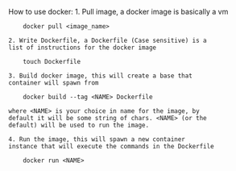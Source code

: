 How to use docker:
	1. Pull image, a docker image is basically a vm

		docker pull <image_name>

	2. Write Dockerfile, a Dockerfile (Case sensitive) is a
	list of instructions for the docker image
	
		touch Dockerfile

	3. Build docker image, this will create a base that 
	container will spawn from
	
		docker build --tag <NAME> Dockerfile

	where <NAME> is your choice in name for the image, by 
	default it will be some string of chars. <NAME> (or the
	default) will be used to run the image.

	4. Run the image, this will spawn a new container 
	instance that will execute the commands in the Dockerfile

		docker run <NAME>


	
